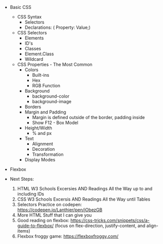 - Basic CSS
  - CSS Syntax
    - Selectors
    - Declarations: ( Property: Value;)
  - CSS Selectors
    - Elements
    - ID's
    - Classes
    - Element.Class
    - Wildcard
  - CSS Properties - The Most Common
    - Colors
      - Built-ins
      - Hex
      - RGB Function
    - Background
      - background-color
      - background-image
    - Borders
    - Margin and Padding
      - Margin is defined outside of the border, padding inside
      - Show F12 - Box Model
    - Height/Width
      - % and px
    - Text
      - Alignment
      - Decoration
      - Transformation
    - Display Modes 
- Flexbox

- Next Steps:
  1. HTML W3 Schools Excersies AND Readings All the Way up to and including IDs
  2. CSS W3 Schools Excersis AND Readings All the Way until Tables
  3. Selectors Practice on codepen: https://codepen.io/Lanthier/pen/jObezGB
  4. More HTML Stuff that I can give you
  5. Good reading on flexbox: https://css-tricks.com/snippets/css/a-guide-to-flexbox/ (focus on flex-direction, justify-content, and align-items)
  6. Flexbox froggy game: https://flexboxfroggy.com/
